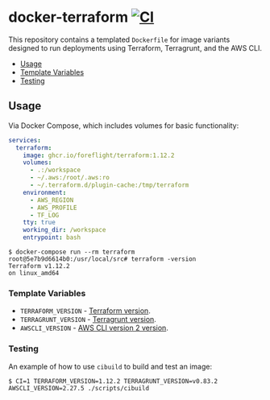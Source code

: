 # docker-terraform [![CI](https://github.com/foreflight/docker-terraform/workflows/CI/badge.svg?branch=master)](https://github.com/foreflight/docker-terraform/actions?query=workflow%3ACI)

This repository contains a templated `Dockerfile` for image variants designed to run deployments using Terraform, Terragrunt, and the AWS CLI.

- [Usage](#usage)
- [Template Variables](#template-variables)
- [Testing](#testing)

## Usage

Via Docker Compose, which includes volumes for basic functionality:

```yml
services:
  terraform:
    image: ghcr.io/foreflight/terraform:1.12.2
    volumes:
      - .:/workspace
      - ~/.aws:/root/.aws:ro
      - ~/.terraform.d/plugin-cache:/tmp/terraform
    environment:
      - AWS_REGION
      - AWS_PROFILE
      - TF_LOG
    tty: true
    working_dir: /workspace
    entrypoint: bash
```

```console
$ docker-compose run --rm terraform
root@5e7b9d6614b0:/usr/local/src# terraform -version
Terraform v1.12.2
on linux_amd64
```

### Template Variables

- `TERRAFORM_VERSION` - [Terraform version](https://github.com/hashicorp/terraform/releases).
- `TERRAGRUNT_VERSION` - [Terragrunt version](https://github.com/gruntwork-io/terragrunt/releases).
- `AWSCLI_VERSION` - [AWS CLI version 2 version](https://github.com/aws/aws-cli/blob/v2/CHANGELOG.rst?plain=1).

### Testing

An example of how to use `cibuild` to build and test an image:

```console
$ CI=1 TERRAFORM_VERSION=1.12.2 TERRAGRUNT_VERSION=v0.83.2 AWSCLI_VERSION=2.27.5 ./scripts/cibuild
```
